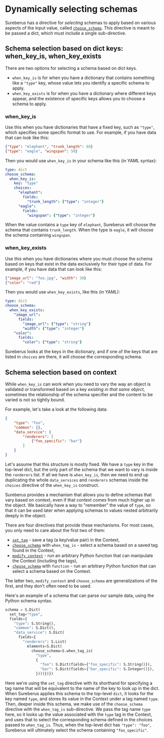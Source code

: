 # Dynamically selecting schemas

Sureberus has a directive for *selecting* schemas to apply based on various aspects of the input value, called [`choose_schema`](./directives.md#choose_schema). This directive is meant to be passed a dict, which must include a single sub-directive.

## Schema selection based on dict keys: when_key_is, when_key_exists

There are two options for selecting a schema based on dict keys.

* `when_key_is` is for when you have a dictionary that contains something like a `"type"` key, whose value lets you identify a specific schema to apply.
* `when_key_exists` is for when you have a dictionary where different keys appear, and the existence of specific keys allows you to choose a schema to apply.

### when_key_is

Use this when you have dictionaries that have a fixed key, such as `"type"`,
which specifies some specific format to use. For example, if you have data that
can look like this:

```json
{"type": "elephant", "trunk_length": 60}
{"type": "eagle", "wingspan": 50}
```

Then you would use `when_key_is` in your schema like this (in YAML syntax):

```yaml
type: dict
choose_schema:
  when_key_is:
    key: "type"
    choices:
      "elephant":
        fields:
          "trunk_length": {"type": "integer"}
      "eagle":
        fields:
          "wingspan": {"type": "integer"}
```

When the value contains a `type` key of `elephant`, Sureberus will choose the schema that contains `trunk_length`.
When the type is `eagle`, it will choose the schema containing `wingspan`.

### when_key_exists

Use this when you have dictionaries where you must choose the schema based on keys that exist in the data exclusively for their type of data.
For example, if you have data that can look like this:

```json
{"image_url": "foo.jpg", "width": 30}
{"color": "red"}
```

Then you would use `when_key_exists`, like this (in YAML):

```yaml
type: dict
choose_schema:
  when_key_exists:
    "image_url":
      fields:
        "image_url": {"type": "string"}
        "width": {"type": "integer"}
    "color":
      fields:
        "color": {"type": "string"}
```

Sureberus looks at the keys in the dictionary, and if one of the keys that are listed in `choices` are there, it will choose the corresponding schema.


## Schema selection based on context

While `when_key_is` can work when you need to vary the way an object is validated or transformed
based on a key *existing in that same object*, sometimes the relationship of the schema specifier
and the content to be varied is not so tightly bound.

For example, let's take a look at the following data:

```json
{
    "type": "foo",
    "common": {},
    "data_service": {
        "renderers": [
            {"foo_specific": "bar"}
        ]
    }
}
```

Let's assume that this structure is mostly fixed. We have a `type` key in
the top-level dict, but the only part of the schema that we want to vary is inside the
`renderers` list. If all we have is `when_key_is`, then we need to end up duplicating the whole
`data_services` and `renderers` schemas inside the `choices` directive of the `when_key_is` construct.

Sureberus provides a mechanism that allows you to define schemas that vary based on context, even
if that context comes from much higher up in the object. We basically have a way to "remember" the
value of `type`, so that it can be used later when applying schemas to values nested arbitrarily
deeply in the object.

There are four directives that provide these mechanisms. For most cases, you only need to care
about the first two of them:

* [`set_tag`](./directives.md#set_tag) - save a tag (a key/value pair) in the Context,
* [`choose_schema`](./directives.md#choose_schema) with `when_tag_is` - select a schema based on a saved tag found in the Context,
* [`modify_context`](./directives.md#modify_context) - run an arbitrary Python function that can manipulate the Context (including the tags),
* [`choose_schema`](./directives.md#choose_schema) with `function` - run an arbitrary Python function that can select a schema based on the Context.

The latter two, `modify_context` and `choose_schema` are generalizations of the first, and they
don't often need to be used.

Here's an example of a schema that can parse our sample data, using the Python schema syntax.

```python
schema = S.Dict(
  set_tag="type",
  fields={
    "type": S.String(),
    "common": S.Dict(),
    "data_service": S.Dict(
      fields={
        "renderers": S.List(
          elements=S.Dict(
            choose_schema=S.when_tag_is(
              "type",
              {
                "foo": S.Dict(fields={"foo_specific": S.String()}),
                "bar": S.Dict(fields={"bar_specific": S.Integer()}),
              })))})})
```

Here we're using the `set_tag` directive with its shorthand for specifying a tag name that will be equivalent to the name of the key to look up in the dict.
When Sureberus applies this schema to the top-level `dict`, it looks for the key named `type`, and stores its value in the Context under a tag named `type`.
Then, deeper inside this schema, we make use of the `choose_schema` directive with the `when_tag_is` sub-directive.
We pass the tag name `type` here, so it looks up the value associated with the `type` tag in the Context,
and uses that to select the corresponding schema defined in the choices passed to `when_tag_is`.
Thus, when the top-level dict has `"type": "foo"`, Sureberus will ultimately select the schema containing `"foo_specific"`.
